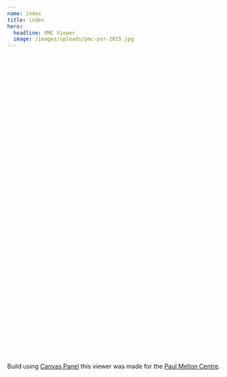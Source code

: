 ```yaml
---
name: index
title: index
hero:
  headline: PMC Viewer
  image: /images/uploads/pmc-psr-2015.jpg
---
```

  <div data-element="pmc-viewer"
       data-manifest="https://mattmcgrattan.github.io/pmc-fixture.json"
       style="width: 100%;height: 700px"></div>

Build using [Canvas Panel](https://github.com/digirati-co-uk/canvas-panel) this viewer was made for the [Paul Mellon Centre](http://www.paul-mellon-centre.ac.uk).

